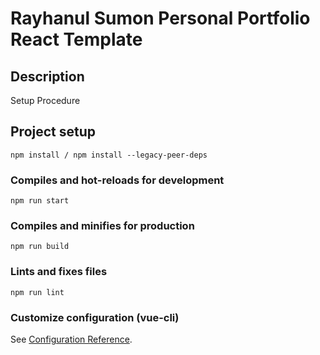 # Rayhanul Sumon Personal Portfolio React Template

## Description

Setup Procedure 
 
## Project setup

```
npm install / npm install --legacy-peer-deps 
``` 

### Compiles and hot-reloads for development

```
npm run start  
``` 

### Compiles and minifies for production

``` 
npm run build 
``` 
 
### Lints and fixes files   

```
npm run lint
```

### Customize configuration (vue-cli)

See [Configuration Reference](https://cli.vuejs.org/config/).
